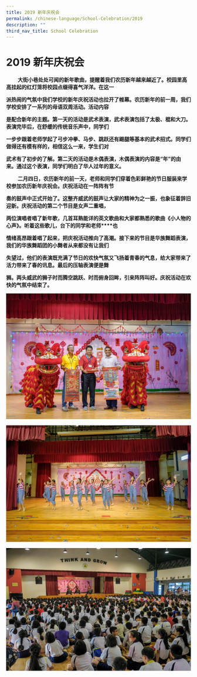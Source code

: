 ```yaml
---
title: 2019 新年庆祝会
permalink: /chinese-language/School-Celebration/2019
description: ""
third_nav_title: School Celebration
---
```

2019 新年庆祝会
==========

        **大街小巷处处可闻的新年歌曲，提醒着我们农历新年越来越近了。校园里高高挂起的红灯笼将校园点缀得喜气洋洋。在这一**

**派热闹的气氛中我们学校的新年庆祝活动也拉开了帷幕。农历新年的前一周，我们学校安排了一系列的母语双周活动。活动内容**

**是配合新年的主题。第一天的活动是武术表演，武术表演包括了太极、棍和大刀。表演完毕后，在舒缓的传统音乐声中，同学们**

**一步步跟着老师学起了弓步冲拳、马步、跳跃还有踢腿等基本的武术招式。同学们做得还有模有样的，相信这么一来，学生们对**

**武术有了初步的了解。第二天的活动是木偶表演，木偶表演的内容是“年”的由来。通过这个表演，同学们明白了华人过年的意义。**

        **二月四日，农历新年的前一天，老师和同学们穿着色彩鲜艳的节日服装来学校参加农历新年庆祝会。庆祝活动在一阵阵有节**

**奏的鼓声中正式开始了。这整齐威武的鼓声让大家的精神为之一振，也象征着辞旧迎新。庆祝活动的第二个节目是女声二重唱，**

**两位演唱者唱了新年歌，几首耳熟能详的英文歌曲和大家都熟悉的歌曲《小人物的心声》。听着这些歌儿，台下的同学和老师****也**

**情绪高昂跟着唱了起来，把庆祝活动推向了高潮。接下来的节目是华族舞蹈表演，我们的华族舞蹈团的小舞者从来都没有让我们**

**失望过，他们的表演既充满了节日的欢快气氛又飞扬着青春的气息，给大家带来了活力带来了春的讯息。最后的压轴表演便是舞**

**狮。两头威武的狮子时而腾空跳跃、时而俯身回眸，引来阵阵叫好。庆祝活动在欢快的气氛中结束了。**

![](/images/JWPS%20LEARNING%20EXPERIENCE/Mother%20Tongue/Chinese%20Language/School%20celebration/2019/CNY192.jpg)

![](/images/JWPS%20LEARNING%20EXPERIENCE/Mother%20Tongue/Chinese%20Language/School%20celebration/2019/ChineseDanceCNY19.jpg)

![](/images/JWPS%20LEARNING%20EXPERIENCE/Mother%20Tongue/Chinese%20Language/School%20celebration/2019/CNY191.jpg)